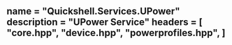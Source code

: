 name = "Quickshell.Services.UPower"
description = "UPower Service"
headers = [
	"core.hpp",
	"device.hpp",
	"powerprofiles.hpp",
]
-----
